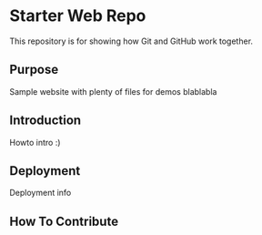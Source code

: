 # Starter Web Repo

This repository is for showing how Git and GitHub work together.

## Purpose

Sample website with plenty of files for demos blablabla

## Introduction

Howto intro :)

## Deployment

Deployment info

## How To Contribute

